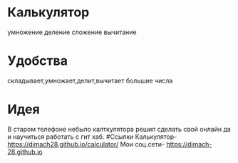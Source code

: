 # Калькулятор
умножение
деление 
сложение
вычитание
# Удобства 
складывает,умножает,делит,вычитает большие числа 
# Идея 
В старом телефоне небыло калткулятора решил сделать свой онлайн да и научиться работать с гит хаб.
#Ссылки
Калькулятор-https://dimach28.github.io/calculator/
Мои соц.сети-
https://dimach-28.github.io
